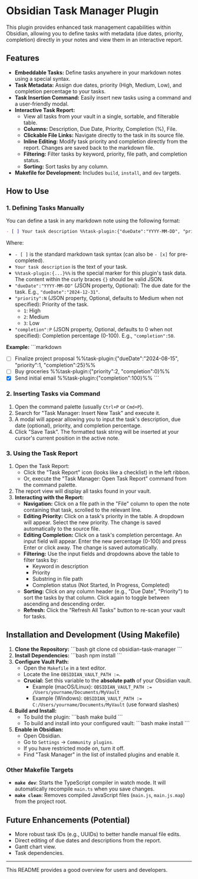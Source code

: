 # Obsidian Task Manager Plugin

This plugin provides enhanced task management capabilities within Obsidian, allowing you to define tasks with metadata (due dates, priority, completion) directly in your notes and view them in an interactive report.

## Features

*   **Embeddable Tasks:** Define tasks anywhere in your markdown notes using a special syntax.
*   **Task Metadata:** Assign due dates, priority (High, Medium, Low), and completion percentage to your tasks.
*   **Task Insertion Command:** Easily insert new tasks using a command and a user-friendly modal.
*   **Interactive Task Report:**
    *   View all tasks from your vault in a single, sortable, and filterable table.
    *   **Columns:** Description, Due Date, Priority, Completion (%), File.
    *   **Clickable File Links:** Navigate directly to the task in its source file.
    *   **Inline Editing:** Modify task priority and completion directly from the report. Changes are saved back to the markdown file.
    *   **Filtering:** Filter tasks by keyword, priority, file path, and completion status.
    *   **Sorting:** Sort tasks by any column.
*   **Makefile for Development:** Includes `build`, `install`, and `dev` targets.

## How to Use

### 1. Defining Tasks Manually

You can define a task in any markdown note using the following format:

```markdown
- [ ] Your task description %%task-plugin:{"dueDate":"YYYY-MM-DD", "priority":N, "completion":P}%%
```

Where:
*   `- [ ]` is the standard markdown task syntax (can also be `- [x]` for pre-completed).
*   `Your task description` is the text of your task.
*   `%%task-plugin:{...}%%` is the special marker for this plugin's task data. The content within the curly braces `{}` should be valid JSON.
*   `"dueDate":"YYYY-MM-DD"` (JSON property, Optional): The due date for the task. E.g., `"dueDate":"2024-12-31"`.
*   `"priority":N` (JSON property, Optional, defaults to Medium when not specified): Priority of the task.
    *   `1`: High
    *   `2`: Medium
    *   `3`: Low
*   `"completion":P` (JSON property, Optional, defaults to 0 when not specified): Completion percentage (0-100). E.g., `"completion":50`.

**Example:**
\`\`\`markdown
- [ ] Finalize project proposal %%task-plugin:{"dueDate":"2024-08-15", "priority":1, "completion":25}%%
- [ ] Buy groceries %%task-plugin:{"priority":2, "completion":0}%%
- [x] Send initial email %%task-plugin:{"completion":100}%%
\`\`\`

### 2. Inserting Tasks via Command

1.  Open the command palette (usually `Ctrl+P` or `Cmd+P`).
2.  Search for "Task Manager: Insert New Task" and execute it.
3.  A modal will appear allowing you to input the task's description, due date (optional), priority, and completion percentage.
4.  Click "Save Task". The formatted task string will be inserted at your cursor's current position in the active note.

### 3. Using the Task Report

1.  Open the Task Report:
    *   Click the "Task Report" icon (looks like a checklist) in the left ribbon.
    *   Or, execute the "Task Manager: Open Task Report" command from the command palette.
2.  The report view will display all tasks found in your vault.
3.  **Interacting with the Report:**
    *   **Navigation:** Click on a file path in the "File" column to open the note containing that task, scrolled to the relevant line.
    *   **Editing Priority:** Click on a task's priority in the table. A dropdown will appear. Select the new priority. The change is saved automatically to the source file.
    *   **Editing Completion:** Click on a task's completion percentage. An input field will appear. Enter the new percentage (0-100) and press Enter or click away. The change is saved automatically.
    *   **Filtering:** Use the input fields and dropdowns above the table to filter tasks by:
        *   Keyword in description
        *   Priority
        *   Substring in file path
        *   Completion status (Not Started, In Progress, Completed)
    *   **Sorting:** Click on any column header (e.g., "Due Date", "Priority") to sort the tasks by that column. Click again to toggle between ascending and descending order.
    *   **Refresh:** Click the "Refresh All Tasks" button to re-scan your vault for tasks.

## Installation and Development (Using Makefile)

1.  **Clone the Repository:**
    \`\`\`bash
    git clone <repository-url>
    cd obsidian-task-manager
    \`\`\`
2.  **Install Dependencies:**
    \`\`\`bash
    npm install
    \`\`\`
3.  **Configure Vault Path:**
    *   Open the `Makefile` in a text editor.
    *   Locate the line `OBSIDIAN_VAULT_PATH :=`.
    *   **Crucial:** Set this variable to the **absolute path** of your Obsidian vault.
        *   Example (macOS/Linux): `OBSIDIAN_VAULT_PATH := /Users/yourname/Documents/MyVault`
        *   Example (Windows): `OBSIDIAN_VAULT_PATH := C:/Users/yourname/Documents/MyVault` (use forward slashes)
4.  **Build and Install:**
    *   To build the plugin:
        \`\`\`bash
        make build
        \`\`\`
    *   To build and install into your configured vault:
        \`\`\`bash
        make install
        \`\`\`
5.  **Enable in Obsidian:**
    *   Open Obsidian.
    *   Go to `Settings` -> `Community plugins`.
    *   If you have restricted mode on, turn it off.
    *   Find "Task Manager" in the list of installed plugins and enable it.

### Other Makefile Targets

*   **`make dev`**: Starts the TypeScript compiler in watch mode. It will automatically recompile `main.ts` when you save changes.
*   **`make clean`**: Removes compiled JavaScript files (`main.js`, `main.js.map`) from the project root.

## Future Enhancements (Potential)

*   More robust task IDs (e.g., UUIDs) to better handle manual file edits.
*   Direct editing of due dates and descriptions from the report.
*   Gantt chart view.
*   Task dependencies.

---

This README provides a good overview for users and developers.
